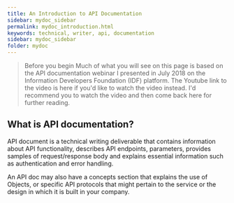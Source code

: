 ```yaml
---
title: An Introduction to API Documentation
sidebar: mydoc_sidebar
permalink: mydoc_introduction.html
keywords: technical, writer, api, documentation
sidebar: mydoc_sidebar
folder: mydoc
---
```


> Before you begin
Much of what you will see on this page is based on the API documentation webinar I presented in July 2018 on the Information Developers Foundation (IDF) platform. The Youtube link to the video is here if you'd like to watch the video instead. I'd recommend you to watch the video and then come back here for further reading. 

## What is API documentation?

API document is a technical writing deliverable that contains information about API functionality, describes API endpoints, parameters, provides samples of request/response body and explains essential information such as authentication and error handling.

An API doc may also have a concepts section that explains the use of Objects, or specific API protocols that might pertain to the service or the design in which it is built in your company. 



